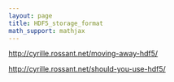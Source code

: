 ```yaml
---
layout: page
title: HDF5_storage_format
math_support: mathjax
---
```



http://cyrille.rossant.net/moving-away-hdf5/

http://cyrille.rossant.net/should-you-use-hdf5/



